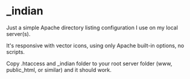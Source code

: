 # _indian
Just a simple Apache directory listing configuration I use on my local server(s). 

It's responsive with vector icons, using only Apache built-in options, no scripts.

Copy .htaccess and _indian folder to your root server folder (www, public_html, or similar) and it should work.
